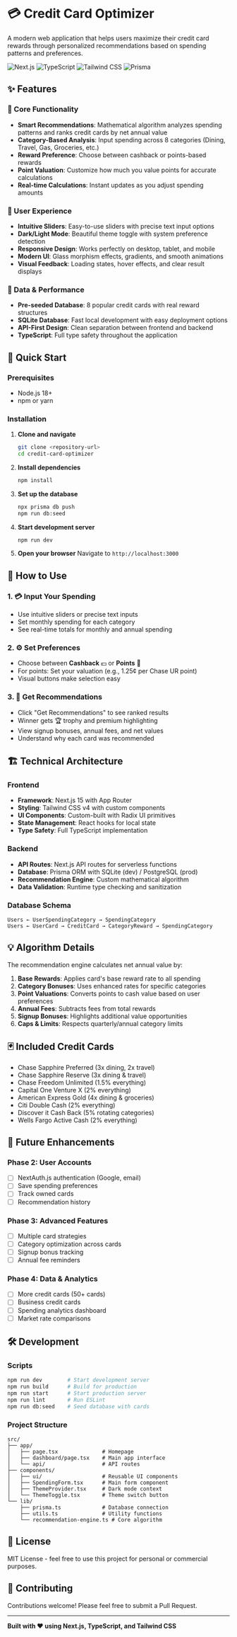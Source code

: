 # 💳 Credit Card Optimizer

A modern web application that helps users maximize their credit card rewards through personalized recommendations based on spending patterns and preferences.

![Next.js](https://img.shields.io/badge/Next.js-15.3.2-black?logo=next.js)
![TypeScript](https://img.shields.io/badge/TypeScript-5-blue?logo=typescript)
![Tailwind CSS](https://img.shields.io/badge/Tailwind_CSS-4-38B2AC?logo=tailwind-css)
![Prisma](https://img.shields.io/badge/Prisma-6.8.2-2D3748?logo=prisma)

## ✨ Features

### 🎯 Core Functionality
- **Smart Recommendations**: Mathematical algorithm analyzes spending patterns and ranks credit cards by net annual value
- **Category-Based Analysis**: Input spending across 8 categories (Dining, Travel, Gas, Groceries, etc.)
- **Reward Preference**: Choose between cashback or points-based rewards
- **Point Valuation**: Customize how much you value points for accurate calculations
- **Real-time Calculations**: Instant updates as you adjust spending amounts

### 🎨 User Experience
- **Intuitive Sliders**: Easy-to-use sliders with precise text input options
- **Dark/Light Mode**: Beautiful theme toggle with system preference detection
- **Responsive Design**: Works perfectly on desktop, tablet, and mobile
- **Modern UI**: Glass morphism effects, gradients, and smooth animations
- **Visual Feedback**: Loading states, hover effects, and clear result displays

### 💾 Data & Performance
- **Pre-seeded Database**: 8 popular credit cards with real reward structures
- **SQLite Database**: Fast local development with easy deployment options
- **API-First Design**: Clean separation between frontend and backend
- **TypeScript**: Full type safety throughout the application

## 🚀 Quick Start

### Prerequisites
- Node.js 18+ 
- npm or yarn

### Installation

1. **Clone and navigate**
   ```bash
   git clone <repository-url>
   cd credit-card-optimizer
   ```

2. **Install dependencies**
   ```bash
   npm install
   ```

3. **Set up the database**
   ```bash
   npx prisma db push
   npm run db:seed
   ```

4. **Start development server**
   ```bash
   npm run dev
   ```

5. **Open your browser**
   Navigate to `http://localhost:3000`

## 📱 How to Use

### 1. 💳 Input Your Spending
- Use intuitive sliders or precise text inputs
- Set monthly spending for each category
- See real-time totals for monthly and annual spending

### 2. ⚙️ Set Preferences  
- Choose between **Cashback** 💵 or **Points** 🎯
- For points: Set your valuation (e.g., 1.25¢ per Chase UR point)
- Visual buttons make selection easy

### 3. 🚀 Get Recommendations
- Click "Get Recommendations" to see ranked results
- Winner gets 🏆 trophy and premium highlighting
- View signup bonuses, annual fees, and net values
- Understand why each card was recommended

## 🏗️ Technical Architecture

### Frontend
- **Framework**: Next.js 15 with App Router
- **Styling**: Tailwind CSS v4 with custom components
- **UI Components**: Custom-built with Radix UI primitives
- **State Management**: React hooks for local state
- **Type Safety**: Full TypeScript implementation

### Backend
- **API Routes**: Next.js API routes for serverless functions
- **Database**: Prisma ORM with SQLite (dev) / PostgreSQL (prod)
- **Recommendation Engine**: Custom mathematical algorithm
- **Data Validation**: Runtime type checking and sanitization

### Database Schema
```
Users ← UserSpendingCategory → SpendingCategory
Users ← UserCard → CreditCard → CategoryReward → SpendingCategory
```

## 💡 Algorithm Details

The recommendation engine calculates net annual value by:

1. **Base Rewards**: Applies card's base reward rate to all spending
2. **Category Bonuses**: Uses enhanced rates for specific categories
3. **Point Valuations**: Converts points to cash value based on user preferences
4. **Annual Fees**: Subtracts fees from total rewards
5. **Signup Bonuses**: Highlights additional value opportunities
6. **Caps & Limits**: Respects quarterly/annual category limits

## 🃏 Included Credit Cards

- Chase Sapphire Preferred (3x dining, 2x travel)
- Chase Sapphire Reserve (3x dining & travel)
- Chase Freedom Unlimited (1.5% everything)
- Capital One Venture X (2% everything)
- American Express Gold (4x dining & groceries)
- Citi Double Cash (2% everything)
- Discover it Cash Back (5% rotating categories)
- Wells Fargo Active Cash (2% everything)

## 🔮 Future Enhancements

### Phase 2: User Accounts
- [ ] NextAuth.js authentication (Google, email)
- [ ] Save spending preferences
- [ ] Track owned cards
- [ ] Recommendation history

### Phase 3: Advanced Features
- [ ] Multiple card strategies
- [ ] Category optimization across cards
- [ ] Signup bonus tracking
- [ ] Annual fee reminders

### Phase 4: Data & Analytics
- [ ] More credit cards (50+ cards)
- [ ] Business credit cards
- [ ] Spending analytics dashboard
- [ ] Market rate comparisons

## 🛠️ Development

### Scripts
```bash
npm run dev        # Start development server
npm run build      # Build for production
npm run start      # Start production server
npm run lint       # Run ESLint
npm run db:seed    # Seed database with cards
```

### Project Structure
```
src/
├── app/
│   ├── page.tsx              # Homepage
│   ├── dashboard/page.tsx    # Main app interface
│   └── api/                  # API routes
├── components/
│   ├── ui/                   # Reusable UI components
│   ├── SpendingForm.tsx      # Main form component
│   ├── ThemeProvider.tsx     # Dark mode context
│   └── ThemeToggle.tsx       # Theme switch button
└── lib/
    ├── prisma.ts             # Database connection
    ├── utils.ts              # Utility functions
    └── recommendation-engine.ts # Core algorithm
```

## 📄 License

MIT License - feel free to use this project for personal or commercial purposes.

## 🤝 Contributing

Contributions welcome! Please feel free to submit a Pull Request.

---

**Built with ❤️ using Next.js, TypeScript, and Tailwind CSS**
